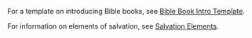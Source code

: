 For a template on introducing Bible books, see [Bible Book Intro Template](./biblebookintrotemplate.md).

For information on elements of salvation, see [Salvation Elements](./salvationelements.md).
